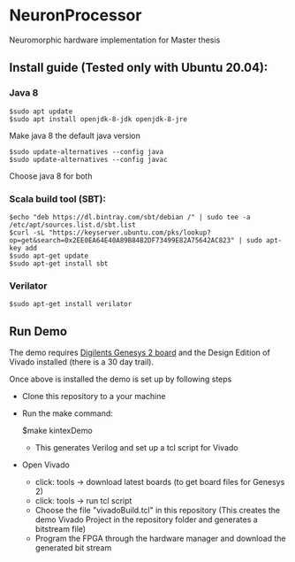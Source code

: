 # NeuronProcessor
Neuromorphic hardware implementation for Master thesis

## Install guide (Tested only with Ubuntu 20.04):
### Java 8

    $sudo apt update
    $sudo apt install openjdk-8-jdk openjdk-8-jre

Make java 8 the default java version 

    $sudo update-alternatives --config java
    $sudo update-alternatives --config javac

Choose java 8 for both

### Scala build tool (SBT):

    $echo "deb https://dl.bintray.com/sbt/debian /" | sudo tee -a /etc/apt/sources.list.d/sbt.list
    $curl -sL "https://keyserver.ubuntu.com/pks/lookup?op=get&search=0x2EE0EA64E40A89B84B2DF73499E82A75642AC823" | sudo apt-key add
    $sudo apt-get update
    $sudo apt-get install sbt


### Verilator

    $sudo apt-get install verilator


## Run Demo

The demo requires [Digilents Genesys 2 board](https://reference.digilentinc.com/reference/programmable-logic/genesys-2/reference-manual) and the Design Edition of Vivado installed (there is a 30 day trail).



Once above is installed the demo is set up by following steps

- Clone this repository to a your machine

- Run the make command:

    $make kintexDemo

    - This generates Verilog and set up a tcl script for Vivado

- Open Vivado 
    - click: tools -> download latest boards (to get board files for Genesys 2)
    - click: tools -> run tcl script
    - Choose the file "vivadoBuild.tcl" in this repository (This creates the demo Vivado Project in the repository folder and generates a bitstream file)
    - Program the FPGA through the hardware manager and download the generated bit stream
